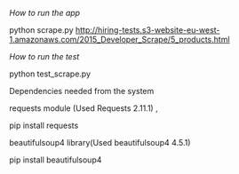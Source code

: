 *How to run the app*

python scrape.py http://hiring-tests.s3-website-eu-west-1.amazonaws.com/2015_Developer_Scrape/5_products.html

*How to run the test*

python test_scrape.py 



Dependencies needed from the system

requests module (Used Requests 2.11.1) , 

pip install requests


beautifulsoup4 library(Used beautifulsoup4 4.5.1)

pip install beautifulsoup4

